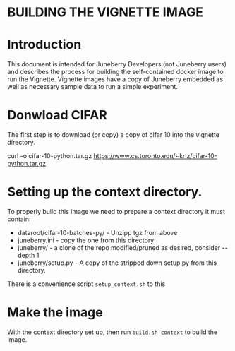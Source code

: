 BUILDING THE VIGNETTE IMAGE
========

# Introduction

This document is intended for Juneberry Developers (not Juneberry users) and describes the process for 
building the self-contained docker image to run the Vignette. Vignette images have a copy of Juneberry
embedded as well as necessary sample data to run a simple experiment.

# Donwload CIFAR

The first step is to download (or copy) a copy of cifar 10 into the vignette directory.

curl -o cifar-10-python.tar.gz https://www.cs.toronto.edu/~kriz/cifar-10-python.tar.gz

# Setting up the context directory.

To properly build this image we need to prepare a context directory it must contain:

* dataroot/cifar-10-batches-py/ - Unzipp tgz from above
* juneberry.ini - copy the one from this directory
* juneberry/ - a clone of the repo modified/pruned as desired, consider --depth 1
* juneberry/setup.py - A copy of the stripped down setup.py from this directory.

There is a convenience script `setup_context.sh` to this

# Make the image

With the context directory set up, then run `build.sh context` to bulld the image.


